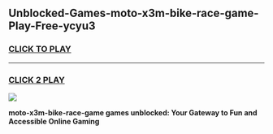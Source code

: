 
## Unblocked-Games-moto-x3m-bike-race-game-Play-Free-ycyu3
<h3>
<a href="https://premium76.site?title=moto-x3m-bike-race-game&ref=15A">CLICK TO PLAY</a></h3>
<hr>

<h3>
<a href="https://premium76.site?title=moto-x3m-bike-race-game&ref=15A">CLICK 2 PLAY</a>
  
</h3>

<a href="https://premium76.site?title=moto-x3m-bike-race-game&ref=15A"><img src="https://clearcache.store/games.png"></a>


**moto-x3m-bike-race-game games unblocked: Your Gateway to Fun and Accessible Online Gaming**
